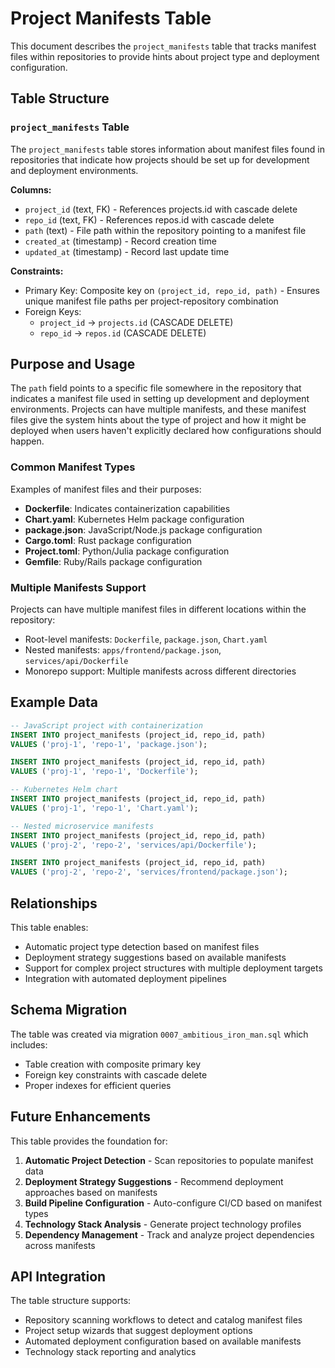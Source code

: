 # Project Manifests Table

This document describes the `project_manifests` table that tracks manifest files within repositories to provide hints about project type and deployment configuration.

## Table Structure

### `project_manifests` Table

The `project_manifests` table stores information about manifest files found in repositories that indicate how projects should be set up for development and deployment environments.

**Columns:**
- `project_id` (text, FK) - References projects.id with cascade delete
- `repo_id` (text, FK) - References repos.id with cascade delete
- `path` (text) - File path within the repository pointing to a manifest file
- `created_at` (timestamp) - Record creation time
- `updated_at` (timestamp) - Record last update time

**Constraints:**
- Primary Key: Composite key on `(project_id, repo_id, path)` - Ensures unique manifest file paths per project-repository combination
- Foreign Keys:
  - `project_id` → `projects.id` (CASCADE DELETE)
  - `repo_id` → `repos.id` (CASCADE DELETE)

## Purpose and Usage

The `path` field points to a specific file somewhere in the repository that indicates a manifest file used in setting up development and deployment environments. Projects can have multiple manifests, and these manifest files give the system hints about the type of project and how it might be deployed when users haven't explicitly declared how configurations should happen.

### Common Manifest Types

Examples of manifest files and their purposes:

- **Dockerfile**: Indicates containerization capabilities
- **Chart.yaml**: Kubernetes Helm package configuration
- **package.json**: JavaScript/Node.js package configuration
- **Cargo.toml**: Rust package configuration
- **Project.toml**: Python/Julia package configuration
- **Gemfile**: Ruby/Rails package configuration

### Multiple Manifests Support

Projects can have multiple manifest files in different locations within the repository:
- Root-level manifests: `Dockerfile`, `package.json`, `Chart.yaml`
- Nested manifests: `apps/frontend/package.json`, `services/api/Dockerfile`
- Monorepo support: Multiple manifests across different directories

## Example Data

```sql
-- JavaScript project with containerization
INSERT INTO project_manifests (project_id, repo_id, path)
VALUES ('proj-1', 'repo-1', 'package.json');

INSERT INTO project_manifests (project_id, repo_id, path)
VALUES ('proj-1', 'repo-1', 'Dockerfile');

-- Kubernetes Helm chart
INSERT INTO project_manifests (project_id, repo_id, path)
VALUES ('proj-1', 'repo-1', 'Chart.yaml');

-- Nested microservice manifests
INSERT INTO project_manifests (project_id, repo_id, path)
VALUES ('proj-2', 'repo-2', 'services/api/Dockerfile');

INSERT INTO project_manifests (project_id, repo_id, path)
VALUES ('proj-2', 'repo-2', 'services/frontend/package.json');
```

## Relationships

This table enables:
- Automatic project type detection based on manifest files
- Deployment strategy suggestions based on available manifests
- Support for complex project structures with multiple deployment targets
- Integration with automated deployment pipelines

## Schema Migration

The table was created via migration `0007_ambitious_iron_man.sql` which includes:
- Table creation with composite primary key
- Foreign key constraints with cascade delete
- Proper indexes for efficient queries

## Future Enhancements

This table provides the foundation for:
1. **Automatic Project Detection** - Scan repositories to populate manifest data
2. **Deployment Strategy Suggestions** - Recommend deployment approaches based on manifests
3. **Build Pipeline Configuration** - Auto-configure CI/CD based on manifest types
4. **Technology Stack Analysis** - Generate project technology profiles
5. **Dependency Management** - Track and analyze project dependencies across manifests

## API Integration

The table structure supports:
- Repository scanning workflows to detect and catalog manifest files
- Project setup wizards that suggest deployment options
- Automated deployment configuration based on available manifests
- Technology stack reporting and analytics